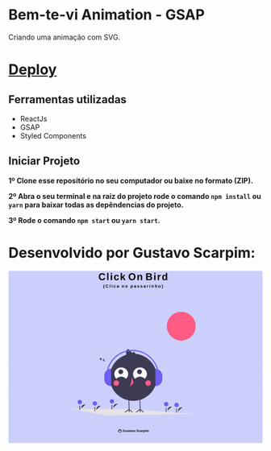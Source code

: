# Bem-te-vi Animation - GSAP

Criando uma animação com SVG.
# <a href="https://bem-te-vi.netlify.app/" target="_blank">Deploy</a>

## Ferramentas utilizadas

* ReactJs
* GSAP
* Styled Components

## Iniciar Projeto

<b>1º Clone esse repositório no seu computador ou baixe no formato (ZIP).</b>

<b>2º Abra o seu terminal e na raiz do projeto rode o comando `npm install` ou `yarn` para baixar todas as depêndencias do projeto.</b>

<b>3º Rode o comando `npm start` ou `yarn start`.</b>

# Desenvolvido por Gustavo Scarpim:
![Projeto em ação](./src/Assets/bem-te-vi.gif)
